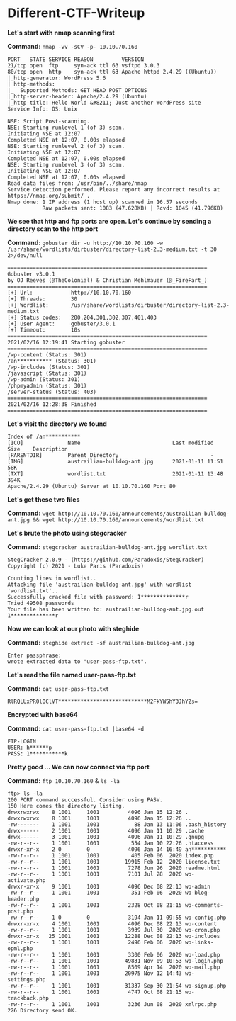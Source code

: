 # Different-CTF-Writeup

**Let's start with nmap scanning first**

**Command:** `nmap -vv -sCV -p- 10.10.70.160`

```
PORT   STATE SERVICE REASON         VERSION
21/tcp open  ftp     syn-ack ttl 63 vsftpd 3.0.3
80/tcp open  http    syn-ack ttl 63 Apache httpd 2.4.29 ((Ubuntu))
|_http-generator: WordPress 5.6
| http-methods: 
|_  Supported Methods: GET HEAD POST OPTIONS
|_http-server-header: Apache/2.4.29 (Ubuntu)
|_http-title: Hello World &#8211; Just another WordPress site
Service Info: OS: Unix

NSE: Script Post-scanning.
NSE: Starting runlevel 1 (of 3) scan.
Initiating NSE at 12:07
Completed NSE at 12:07, 0.00s elapsed
NSE: Starting runlevel 2 (of 3) scan.
Initiating NSE at 12:07
Completed NSE at 12:07, 0.00s elapsed
NSE: Starting runlevel 3 (of 3) scan.
Initiating NSE at 12:07
Completed NSE at 12:07, 0.00s elapsed
Read data files from: /usr/bin/../share/nmap
Service detection performed. Please report any incorrect results at https://nmap.org/submit/ .
Nmap done: 1 IP address (1 host up) scanned in 16.57 seconds
           Raw packets sent: 1083 (47.628KB) | Rcvd: 1045 (41.796KB)
```      

**We see that http and ftp ports are open. Let's continue by sending a directory scan to the http port**

**Command:** `gobuster dir -u http://10.10.70.160 -w /usr/share/wordlists/dirbuster/directory-list-2.3-medium.txt -t 30 2>/dev/null`

```
===============================================================
Gobuster v3.0.1
by OJ Reeves (@TheColonial) & Christian Mehlmauer (@_FireFart_)
===============================================================
[+] Url:            http://10.10.70.160
[+] Threads:        30
[+] Wordlist:       /usr/share/wordlists/dirbuster/directory-list-2.3-medium.txt
[+] Status codes:   200,204,301,302,307,401,403
[+] User Agent:     gobuster/3.0.1
[+] Timeout:        10s
===============================================================
2021/02/16 12:19:41 Starting gobuster
===============================================================
/wp-content (Status: 301)
/an*********** (Status: 301)
/wp-includes (Status: 301)
/javascript (Status: 301)
/wp-admin (Status: 301)
/phpmyadmin (Status: 301)
/server-status (Status: 403)
===============================================================
2021/02/16 12:28:38 Finished
===============================================================
```
**Let's visit the directory we found**

```
Index of /an***********
[ICO]	           Name	                            Last modified       Size	Description
[PARENTDIR]        Parent Directory	 	                        - 	 
[IMG]	           austrailian-bulldog-ant.jpg      2021-01-11 11:51 	58K	 
[TXT]	           wordlist.txt                     2021-01-11 13:48 	394K	 
Apache/2.4.29 (Ubuntu) Server at 10.10.70.160 Port 80
```
**Let's get these two files**

**Command:** `wget http://10.10.70.160/announcements/austrailian-bulldog-ant.jpg && wget http://10.10.70.160/announcements/wordlist.txt`

**Let's brute the photo using stegcracker**

**Command:** `stegcracker austrailian-bulldog-ant.jpg wordlist.txt`

```
StegCracker 2.0.9 - (https://github.com/Paradoxis/StegCracker)
Copyright (c) 2021 - Luke Paris (Paradoxis)

Counting lines in wordlist..
Attacking file 'austrailian-bulldog-ant.jpg' with wordlist 'wordlist.txt'..
Successfully cracked file with password: 1**************r
Tried 49508 passwords
Your file has been written to: austrailian-bulldog-ant.jpg.out
1**************r
```
**Now we can look at our photo with steghide**

**Command:** `steghide extract -sf austrailian-bulldog-ant.jpg`

```
Enter passphrase: 
wrote extracted data to "user-pass-ftp.txt".
```
**Let's read the file named user-pass-ftp.txt**

**Command:** `cat user-pass-ftp.txt`

```
RlRQLUxPR0lOClVT****************************M2FkYW5hY3JhY2s=
```
**Encrypted with base64**

**Command:** `cat user-pass-ftp.txt |base64 -d`

```
FTP-LOGIN
USER: h******p
PASS: 1***********k
```
**Pretty good ... We can now connect via ftp port**

**Command:** `ftp 10.10.70.160` & `ls -la`

```
ftp> ls -la
200 PORT command successful. Consider using PASV.
150 Here comes the directory listing.
drwxrwxrwx    8 1001     1001         4096 Jan 15 12:26 .
drwxrwxrwx    8 1001     1001         4096 Jan 15 12:26 ..
-rw-------    1 1001     1001           88 Jan 13 11:06 .bash_history
drwx------    2 1001     1001         4096 Jan 11 10:29 .cache
drwx------    3 1001     1001         4096 Jan 11 10:29 .gnupg
-rw-r--r--    1 1001     1001          554 Jan 10 22:26 .htaccess
drwxr-xr-x    2 0        0            4096 Jan 14 16:49 an***********
-rw-r--r--    1 1001     1001          405 Feb 06  2020 index.php
-rw-r--r--    1 1001     1001        19915 Feb 12  2020 license.txt
-rw-r--r--    1 1001     1001         7278 Jun 26  2020 readme.html
-rw-r--r--    1 1001     1001         7101 Jul 28  2020 wp-activate.php
drwxr-xr-x    9 1001     1001         4096 Dec 08 22:13 wp-admin
-rw-r--r--    1 1001     1001          351 Feb 06  2020 wp-blog-header.php
-rw-r--r--    1 1001     1001         2328 Oct 08 21:15 wp-comments-post.php
-rw-r--r--    1 0        0            3194 Jan 11 09:55 wp-config.php
drwxr-xr-x    4 1001     1001         4096 Dec 08 22:13 wp-content
-rw-r--r--    1 1001     1001         3939 Jul 30  2020 wp-cron.php
drwxr-xr-x   25 1001     1001        12288 Dec 08 22:13 wp-includes
-rw-r--r--    1 1001     1001         2496 Feb 06  2020 wp-links-opml.php
-rw-r--r--    1 1001     1001         3300 Feb 06  2020 wp-load.php
-rw-r--r--    1 1001     1001        49831 Nov 09 10:53 wp-login.php
-rw-r--r--    1 1001     1001         8509 Apr 14  2020 wp-mail.php
-rw-r--r--    1 1001     1001        20975 Nov 12 14:43 wp-settings.php
-rw-r--r--    1 1001     1001        31337 Sep 30 21:54 wp-signup.php
-rw-r--r--    1 1001     1001         4747 Oct 08 21:15 wp-trackback.php
-rw-r--r--    1 1001     1001         3236 Jun 08  2020 xmlrpc.php
226 Directory send OK.
```


